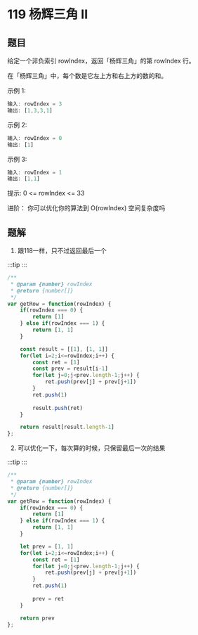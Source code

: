# 119 杨辉三角 II

## 题目
给定一个非负索引 rowIndex，返回「杨辉三角」的第 rowIndex 行。

在「杨辉三角」中，每个数是它左上方和右上方的数的和。


示例 1:
```javascript
输入: rowIndex = 3
输出: [1,3,3,1]
```

示例 2:
```javascript
输入: rowIndex = 0
输出: [1]
```

示例 3:
```javascript
输入: rowIndex = 1
输出: [1,1]
```

提示:
0 <= rowIndex <= 33

进阶：
你可以优化你的算法到 O(rowIndex) 空间复杂度吗


## 题解
1. 跟118一样，只不过返回最后一个


:::tip
<runtime :list="[52, 95.35, 41.3, 18.92]" />
:::


```javascript
/**
 * @param {number} rowIndex
 * @return {number[]}
 */
var getRow = function(rowIndex) {
    if(rowIndex === 0) {
        return [1]
    } else if(rowIndex === 1) {
        return [1, 1]
    }

    const result = [[1], [1, 1]]
    for(let i=2;i<=rowIndex;i++) {
        const ret = [1]
        const prev = result[i-1]
        for(let j=0;j<prev.length-1;j++) {
            ret.push(prev[j] + prev[j+1])
        }
        ret.push(1)
        
        result.push(ret)
    }

    return result[result.length-1]
};
```

2. 可以优化一下，每次算的时候，只保留最后一次的结果

:::tip
<runtime :list="[60, 66.18, 40.9, 81.91]" />
:::


```javascript
/**
 * @param {number} rowIndex
 * @return {number[]}
 */
var getRow = function(rowIndex) {
    if(rowIndex === 0) {
        return [1]
    } else if(rowIndex === 1) {
        return [1, 1]
    }

    let prev = [1, 1]
    for(let i=2;i<=rowIndex;i++) {
        const ret = [1]
        for(let j=0;j<prev.length-1;j++) {
            ret.push(prev[j] + prev[j+1])
        }
        ret.push(1)
        
        prev = ret
    }

    return prev
};
```